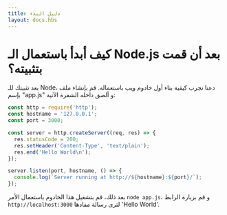 ```yaml
---
title: دليل البدء
layout: docs.hbs
---
```


# كيف أبدأ باستعمال الـ Node.js بعد أن قمت بتثبيته؟

بعد تثبيتك للـ Node، دعنا نجرب كيفية بناء أول خادوم ويب باستعماله.
قم بإنشاء ملف بإسم "app.js" و ألصق داخله الشفرة الآتية:

```javascript
const http = require('http');
const hostname = '127.0.0.1';
const port = 3000;

const server = http.createServer((req, res) => {
  res.statusCode = 200;
  res.setHeader('Content-Type', 'text/plain');
  res.end('Hello World\n');
});

server.listen(port, hostname, () => {
  console.log(`Server running at http://${hostname}:${port}/`);
});
```

بعد ذلك، قم بتشغيل هذا الخادوم باستعمال الأمر `node app.js`، و قم بزيارة الرابط `http://localhost:3000` لترى رسالة مفادها 'Hello World'.
